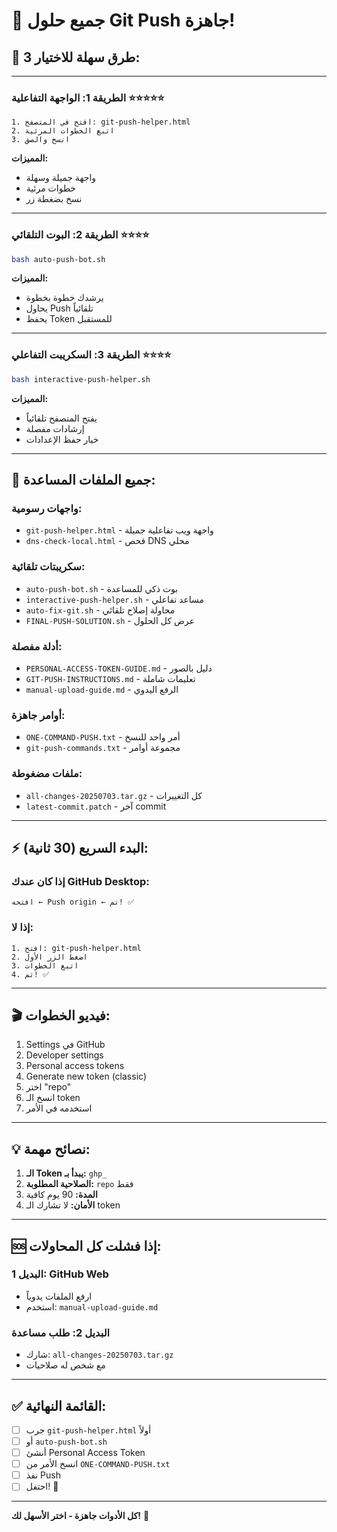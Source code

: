 # 🎯 **جميع حلول Git Push جاهزة!**

## 🚀 **3 طرق سهلة للاختيار:**

---

### **الطريقة 1: الواجهة التفاعلية** ⭐⭐⭐⭐⭐
```
1. افتح في المتصفح: git-push-helper.html
2. اتبع الخطوات المرئية
3. انسخ والصق
```
**المميزات:**
- واجهة جميلة وسهلة
- خطوات مرئية
- نسخ بضغطة زر

---

### **الطريقة 2: البوت التلقائي** ⭐⭐⭐⭐
```bash
bash auto-push-bot.sh
```
**المميزات:**
- يرشدك خطوة بخطوة
- يحاول Push تلقائياً
- يحفظ Token للمستقبل

---

### **الطريقة 3: السكريبت التفاعلي** ⭐⭐⭐⭐
```bash
bash interactive-push-helper.sh
```
**المميزات:**
- يفتح المتصفح تلقائياً
- إرشادات مفصلة
- خيار حفظ الإعدادات

---

## 📁 **جميع الملفات المساعدة:**

### **واجهات رسومية:**
- `git-push-helper.html` - واجهة ويب تفاعلية جميلة
- `dns-check-local.html` - فحص DNS محلي

### **سكريبتات تلقائية:**
- `auto-push-bot.sh` - بوت ذكي للمساعدة
- `interactive-push-helper.sh` - مساعد تفاعلي
- `auto-fix-git.sh` - محاولة إصلاح تلقائي
- `FINAL-PUSH-SOLUTION.sh` - عرض كل الحلول

### **أدلة مفصلة:**
- `PERSONAL-ACCESS-TOKEN-GUIDE.md` - دليل بالصور
- `GIT-PUSH-INSTRUCTIONS.md` - تعليمات شاملة
- `manual-upload-guide.md` - الرفع اليدوي

### **أوامر جاهزة:**
- `ONE-COMMAND-PUSH.txt` - أمر واحد للنسخ
- `git-push-commands.txt` - مجموعة أوامر

### **ملفات مضغوطة:**
- `all-changes-20250703.tar.gz` - كل التغييرات
- `latest-commit.patch` - آخر commit

---

## ⚡ **البدء السريع (30 ثانية):**

### **إذا كان عندك GitHub Desktop:**
```
افتحه ← Push origin ← تم! ✅
```

### **إذا لا:**
```
1. افتح: git-push-helper.html
2. اضغط الزر الأول
3. اتبع الخطوات
4. تم! ✅
```

---

## 🎬 **فيديو الخطوات:**
1. Settings في GitHub
2. Developer settings
3. Personal access tokens
4. Generate new token (classic)
5. اختر "repo"
6. انسخ الـ token
7. استخدمه في الأمر

---

## 💡 **نصائح مهمة:**

1. **الـ Token يبدأ بـ:** `ghp_`
2. **الصلاحية المطلوبة:** `repo` فقط
3. **المدة:** 90 يوم كافية
4. **الأمان:** لا تشارك الـ token

---

## 🆘 **إذا فشلت كل المحاولات:**

### **البديل 1: GitHub Web**
- ارفع الملفات يدوياً
- استخدم: `manual-upload-guide.md`

### **البديل 2: طلب مساعدة**
- شارك: `all-changes-20250703.tar.gz`
- مع شخص له صلاحيات

---

## ✅ **القائمة النهائية:**

- [ ] جرب `git-push-helper.html` أولاً
- [ ] أو `auto-push-bot.sh`
- [ ] أنشئ Personal Access Token
- [ ] انسخ الأمر من `ONE-COMMAND-PUSH.txt`
- [ ] نفذ Push
- [ ] احتفل! 🎉

---

**كل الأدوات جاهزة - اختر الأسهل لك!** 🚀